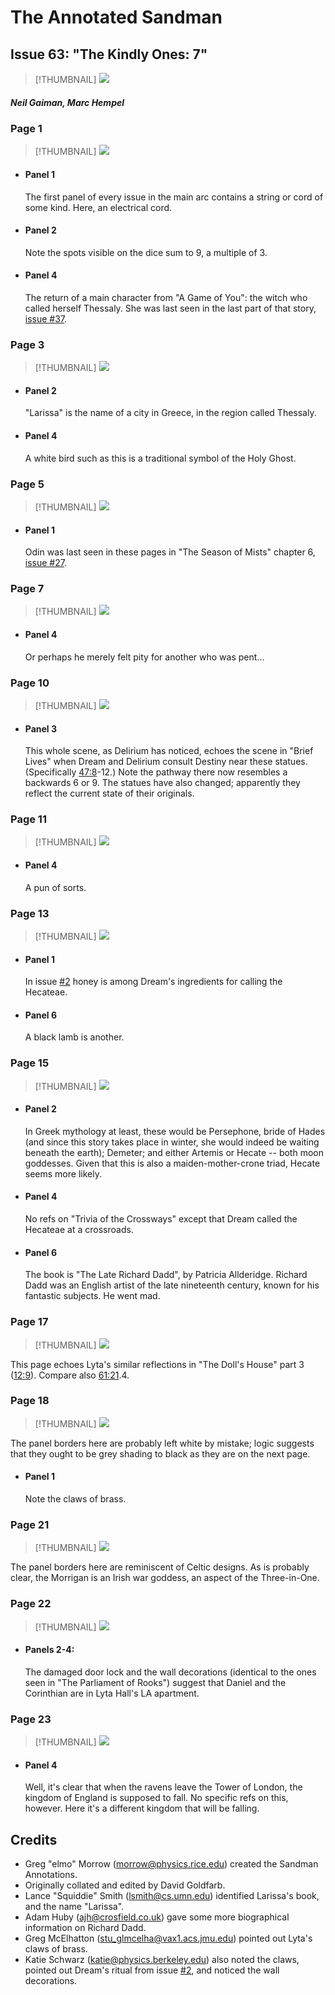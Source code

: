 # The Annotated Sandman

## Issue 63: "The Kindly Ones: 7"

> [!THUMBNAIL] ![](thumbnails/sandman.63/page00.jpg)

##### Neil Gaiman, Marc Hempel

### Page 1

> [!THUMBNAIL] ![](thumbnails/sandman.63/page01.jpg)

- #### Panel 1

  The first panel of every issue in the main arc contains a string or cord of some kind. Here, an electrical cord.

- #### Panel 2

  Note the spots visible on the dice sum to 9, a multiple of 3.

- #### Panel 4

  The return of a main character from "A Game of You": the witch who called herself Thessaly. She was last seen in the last part of that story, [issue #37](sandman.37.md).

### Page 3

> [!THUMBNAIL] ![](thumbnails/sandman.63/page03.jpg)

- #### Panel 2

  "Larissa" is the name of a city in Greece, in the region called Thessaly.

- #### Panel 4

  A white bird such as this is a traditional symbol of the Holy Ghost.

### Page 5

> [!THUMBNAIL] ![](thumbnails/sandman.63/page05.jpg)

- #### Panel 1

  Odin was last seen in these pages in "The Season of Mists" chapter 6, [issue #27](sandman.27.md).

### Page 7

> [!THUMBNAIL] ![](thumbnails/sandman.63/page07.jpg)

- #### Panel 4

  Or perhaps he merely felt pity for another who was pent...

### Page 10

> [!THUMBNAIL] ![](thumbnails/sandman.63/page10.jpg)

- #### Panel 3

  This whole scene, as Delirium has noticed, echoes the scene in "Brief Lives" when Dream and Delirium consult Destiny near these statues. (Specifically [47:8](sandman.47.md#page-8)-12.) Note the pathway there now resembles a backwards 6 or 9. The statues have also changed; apparently they reflect the current state of their originals.

### Page 11

> [!THUMBNAIL] ![](thumbnails/sandman.63/page11.jpg)

- #### Panel 4

  A pun of sorts.

### Page 13

> [!THUMBNAIL] ![](thumbnails/sandman.63/page13.jpg)

- #### Panel 1

  In issue [#2](sandman.02.md) honey is among Dream's ingredients for calling the Hecateae.

- #### Panel 6

  A black lamb is another.

### Page 15

> [!THUMBNAIL] ![](thumbnails/sandman.63/page15.jpg)

- #### Panel 2

  In Greek mythology at least, these would be Persephone, bride of Hades (and since this story takes place in winter, she would indeed be waiting beneath the earth); Demeter; and either Artemis or Hecate -- both moon goddesses. Given that this is also a maiden-mother-crone triad, Hecate seems more likely.

- #### Panel 4

  No refs on "Trivia of the Crossways" except that Dream called the Hecateae at a crossroads.

- #### Panel 6

  The book is "The Late Richard Dadd", by Patricia Allderidge. Richard Dadd was an English artist of the late nineteenth century, known for his fantastic subjects. He went mad.

### Page 17

> [!THUMBNAIL] ![](thumbnails/sandman.63/page17.jpg)

This page echoes Lyta's similar reflections in "The Doll's House" part 3 ([12:9](sandman.12.md#page-9)). Compare also [61:21](sandman.61.md#page-21).4.

### Page 18

> [!THUMBNAIL] ![](thumbnails/sandman.63/page18.jpg)

The panel borders here are probably left white by mistake; logic suggests that they ought to be grey shading to black as they are on the next page.

- #### Panel 1

  Note the claws of brass.

### Page 21

> [!THUMBNAIL] ![](thumbnails/sandman.63/page21.jpg)

The panel borders here are reminiscent of Celtic designs. As is probably clear, the Morrigan is an Irish war goddess, an aspect of the Three-in-One.

### Page 22

> [!THUMBNAIL] ![](thumbnails/sandman.63/page22.jpg)

- #### Panels 2-4:

  The damaged door lock and the wall decorations (identical to the ones seen in "The Parliament of Rooks") suggest that Daniel and the Corinthian are in Lyta Hall's LA apartment.

### Page 23

> [!THUMBNAIL] ![](thumbnails/sandman.63/page23.jpg)

- #### Panel 4

  Well, it's clear that when the ravens leave the Tower of London, the kingdom of England is supposed to fall. No specific refs on this, however. Here it's a different kingdom that will be falling.

## Credits

- Greg "elmo" Morrow (morrow@physics.rice.edu) created the Sandman Annotations.
- Originally collated and edited by David Goldfarb.
- Lance "Squiddie" Smith (lsmith@cs.umn.edu) identified Larissa's book, and the name "Larissa".
- Adam Huby (ajh@crosfield.co.uk) gave some more biographical information on Richard Dadd.
- Greg McElhatton (stu_glmcelha@vax1.acs.jmu.edu) pointed out Lyta's claws of brass.
- Katie Schwarz (katie@physics.berkeley.edu) also noted the claws, pointed out Dream's ritual from issue [#2](sandman.02.md), and noticed the wall decorations.

